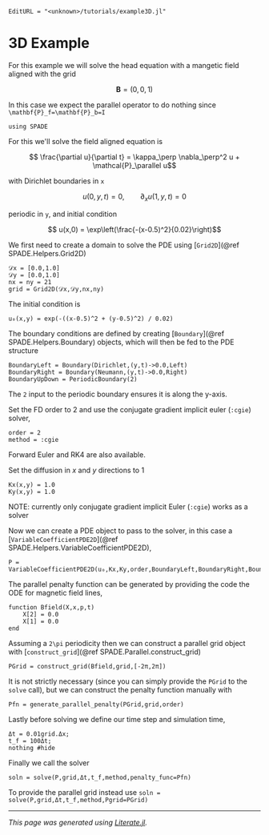 ```@meta
EditURL = "<unknown>/tutorials/example3D.jl"
```

# 3D Example

For this example we will solve the head equation with a mangetic field aligned with the grid

```math
  \mathbf{B} = (0,0,1)
```
In this case we expect the parallel operator to do nothing since ``\mathbf{P}_f=\mathbf{P}_b=I``

````@example example3D
using SPADE
````

For this we'll solve the field aligned equation is
```math
  \frac{\partial u}{\partial t} = \kappa_\perp \nabla_\perp^2 u + \mathcal{P}_\parallel u
```
with Dirichlet boundaries in ``x``
```math
      u(0,y,t) = 0, \qquad \partial_x u(1,y,t) = 0
```
periodic in ``y``, and initial condition
```math
      u(x,0) = \exp\left(\frac{-(x-0.5)^2}{0.02}\right)
```


We first need to create a domain to solve the PDE using [`Grid2D`](@ref SPADE.Helpers.Grid2D)

````@example example3D
𝒟x = [0.0,1.0]
𝒟y = [0.0,1.0]
nx = ny = 21
grid = Grid2D(𝒟x,𝒟y,nx,ny)
````

The initial condition is

````@example example3D
u₀(x,y) = exp(-((x-0.5)^2 + (y-0.5)^2) / 0.02)
````

The boundary conditions are defined by creating [`Boundary`](@ref SPADE.Helpers.Boundary) objects, which will then be fed to the PDE structure

````@example example3D
BoundaryLeft = Boundary(Dirichlet,(y,t)->0.0,Left)
BoundaryRight = Boundary(Neumann,(y,t)->0.0,Right)
BoundaryUpDown = PeriodicBoundary(2)
````

The `2` input to the periodic boundary ensures it is along the y-axis.

Set the FD order to 2 and use the conjugate gradient implicit euler (`:cgie`) solver,

````@example example3D
order = 2
method = :cgie
````

Forward Euler and RK4 are also available.

Set the diffusion in $x$ and $y$ directions to 1

````@example example3D
Kx(x,y) = 1.0
Ky(x,y) = 1.0
````

NOTE: currently only conjugate gradient implicit Euler (`:cgie`) works as a solver

Now we can create a PDE object to pass to the solver, in this case a [`VariableCoefficientPDE2D`](@ref SPADE.Helpers.VariableCoefficientPDE2D),

````@example example3D
P = VariableCoefficientPDE2D(u₀,Kx,Ky,order,BoundaryLeft,BoundaryRight,BoundaryUpDown)
````

The parallel penalty function can be generated by providing the code the ODE for magnetic field lines,

````@example example3D
function Bfield(X,x,p,t)
    X[2] = 0.0
    X[1] = 0.0
end
````

Assuming a ``2\pi`` periodicity then we can construct a parallel grid object with [`construct_grid`](@ref SPADE.Parallel.construct_grid)

````@example example3D
PGrid = construct_grid(Bfield,grid,[-2π,2π])
````

It is not strictly necessary (since you can simply provide the `PGrid` to the `solve` call), but we can construct the penalty function manually with

````@example example3D
Pfn = generate_parallel_penalty(PGrid,grid,order)
````

Lastly before solving we define our time step and simulation time,

````@example example3D
Δt = 0.01grid.Δx;
t_f = 100Δt;
nothing #hide
````

Finally we call the solver

````@example example3D
soln = solve(P,grid,Δt,t_f,method,penalty_func=Pfn)
````

To provide the parallel grid instead use `soln = solve(P,grid,Δt,t_f,method,Pgrid=PGrid)`

---

*This page was generated using [Literate.jl](https://github.com/fredrikekre/Literate.jl).*

